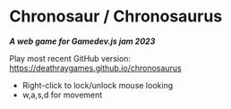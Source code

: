 # Chronosaur / Chronosaurus
***A web game for Gamedev.js jam 2023***


Play most recent GitHub version: https://deathraygames.github.io/chronosaurus

* Right-click to lock/unlock mouse looking
* w,a,s,d for movement
